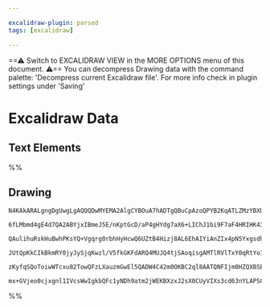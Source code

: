```yaml
---

excalidraw-plugin: parsed
tags: [excalidraw]

---
```

==⚠  Switch to EXCALIDRAW VIEW in the MORE OPTIONS menu of this document. ⚠== You can decompress Drawing data with the command palette: 'Decompress current Excalidraw file'. For more info check in plugin settings under 'Saving'


# Excalidraw Data

## Text Elements
%%
## Drawing
```compressed-json
N4KAkARALgngDgUwgLgAQQQDwMYEMA2AlgCYBOuA7hADTgQBuCpAzoQPYB2KqATLZMzYBXUtiRoIACyhQ4zZAHoFAc0JRJQgEYA6bGwC2CgF7N6hbEcK4OCtptbErHALRY8RMpWdx8Q1TdIEfARcZgRmBShcZQUebQBGAFZtAAYaOiCEfQQOKGZuAG1wMFAwMogSbggOAGsAUQAhfABJNgAOHgAVI3iUo3wAeQAzAAkAaWaYdLLIWEQqwOwojmVg

6fLMbmd4gE4d7QA2ABYjxIBmeJ5E/nKptGcD/aP4gHYdg7aX6+LIChJ1bi9F7aF4HRIHK43SCSBCEZTSbhtFKpNqJHZnL5QiDWVbiVApLHMKCkNg1BAAYTY+DYpCqAGJ4ghGYz1pBNLhsDVlCShBxiJTqbSJMTrMw4LhArlWRAhoR8PgAMqwNYSQQeaVEklkgDq/0k3D4PwgmtJCCVMBV6DVlSxPPhHHC+TQ8SxbHF2DUd1QvQJRu5wjgzWITtQB

QAulihuRskHuBwhPKsYQ+Vgqrg0rbhHyHcwQ6UZtB4Hizj8AL6EhAIYiAnZIx4pN5YxgsdhcNCJF1G5usTgAOU4YkBbR2KR4BwhKU7BcIzAAIpkoFXuMShAgsZos8Q6sFsrkQ/HE0ahHBiLhF9XnV9EokXvF4m0jilHliiLU4wn8C+2Jyl2ghgQwmKUtwAjOhcDgOAlTPPF82gGFsiqIh4SgdYGEIBAKAaDkuR5PkBRpekhiI4jUOwERJSgZpF30

JUtQpKkCIkBkmRY0jyJySjqKwzl/V5fkGKFdARQ4MUJQ4tjSAoqisgAMTlRVlTxY0qRtYoIDIySOOkmjiVNXViABNBDXKDSpOo2jTXNS1lPVG51PY3JtIAJWEe1HUBOzTK06iBndT1ARSX0TIczjZM4KAZNwfQ5S9b5gs0xzqJk8KFUIIw8R4ILIC8xKsk6LAoAAQSQtt0GCIYUM8kLtKg0gisktgKBhXAL1QA9PzUnLQv0Oo+UKhqmpCVrsQGiS

zKyfqSQoToiwWTcxu82TowQFzLXauzmGwEl5QADW4C42m0OKBC2ql8AATQNFIjm0HZQXBSE1KMNgDG4fNIHoAhV0BICqoS7qXL4nMQwgXDqzs7kSFS9Kroh0gocXOBuGOiBIeIABZNhiAQXrcE0YJWv/fAwjhkh8ME96IAaKlhtIZR2QACh4V5qF4Fm2ZeVnkUSABKaUnIQZQEwlBZ6dwJmzgJXhJdZngZfxI6+d+zqQosslfKgVt9w/Oyoyilac

mx+GVjeo0cjxgnl1IVcsWwIgkbQFc1yNDh9atm2jWEKBXzxJ2sX0CUyVIXs3cd63nYLAPSCD3H8d/VAneV8o7AAKwQJZmAVV24Ex7HY8tv8AIjyAOU1xhOhe/BTYLOYlLCYIllbaUyKJAwZvmNB1qNakf0JovIxJGjMkbzhuCJknu9CIrG/Lyv33lIDwHLOhZWCPNgNLIA==
```
%%